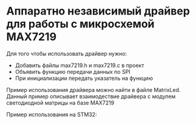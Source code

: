# Аппаратно независимый драйвер для работы с микросхемой MAX7219
Для того чтобы использовать драйвер нужно:
- Добавить файлы max7219.h и max7219.c в проект
- Объявить функцию передачи данных по SPI
- При инициализации передать указатель на функцию

Пример использования драйвера можно найти в файле MatrixLed. Данный пример описывает взаимодествие драйвера с модулем светодиодной матрицы на базе MAX7219

Пример использования на STM32:
```C

```
